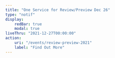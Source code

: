 ```yaml
---
title: "One Service for Review/Preview Dec 26"
type: "notif"
display:
    redBar: true
    modal: true
liveThru: "2021-12-27T00:00:00"
action:
    uri: "/events/review-preview-2021"
    label: "Find Out More"
---
```


